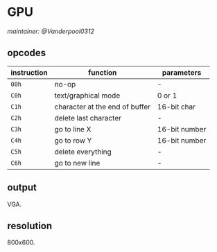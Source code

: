 # GPU

*maintainer: @Vanderpool0312*

## opcodes

| instruction | function                        | parameters     |
|-------------|---------------------------------|----------------|
| `00h`       | no-op                           | -              |
| `C0h`       | text/graphical mode             | 0 or 1         |
| `C1h`       | character at the end of buffer  | 16-bit char    |
| `C2h`       | delete last character           | -              |
| `C3h`       | go to line X                    | 16-bit number  |
| `C4h`       | go to row Y                     | 16-bit number  |
| `C5h`       | delete everything               | -              |
| `C6h`       | go to new line                  | -              |

## output

VGA.

## resolution

800x600.
